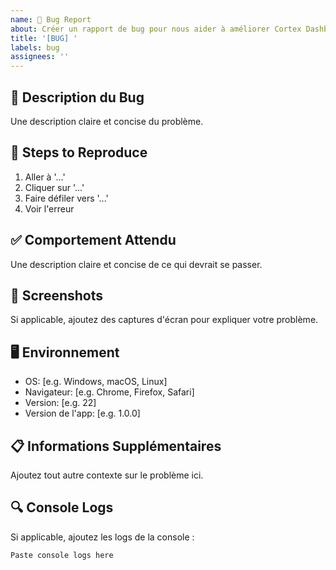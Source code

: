 ```yaml
---
name: 🐛 Bug Report
about: Créer un rapport de bug pour nous aider à améliorer Cortex Dashboard
title: '[BUG] '
labels: bug
assignees: ''
---
```


## 🐛 Description du Bug
Une description claire et concise du problème.

## 🔄 Steps to Reproduce
1. Aller à '...'
2. Cliquer sur '...'
3. Faire défiler vers '...'
4. Voir l'erreur

## ✅ Comportement Attendu
Une description claire et concise de ce qui devrait se passer.

## 📱 Screenshots
Si applicable, ajoutez des captures d'écran pour expliquer votre problème.

## 🖥️ Environnement
- OS: [e.g. Windows, macOS, Linux]
- Navigateur: [e.g. Chrome, Firefox, Safari]
- Version: [e.g. 22]
- Version de l'app: [e.g. 1.0.0]

## 📋 Informations Supplémentaires
Ajoutez tout autre contexte sur le problème ici.

## 🔍 Console Logs
Si applicable, ajoutez les logs de la console :
```
Paste console logs here
```

